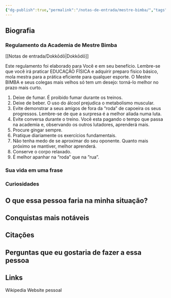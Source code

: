 ```yaml
---
{"dg-publish":true,"permalink":"/notas-de-entrada/mestre-bimba/","tags":["pessoa👤"],"updated":"2024-03-01T21:19:08.321-03:00"}
---
```



## Biografia

### Regulamento da Academia de Mestre Bimba

[[Notas de entrada/Dokkōdō\|Dokkōdō]]

Este regulamento foi elaborado para Você e em seu benefício. Lembre-se que você irá praticar EDUCAÇÃO FÍSICA e adquirir preparo físico básico, mola mestra para a prática eficiente para qualquer esporte.
O Mestre BIMBA e seus colegas mais velhos só tem um desejo: torná-lo melhor no prazo mais curto.
  
1. Deixe de fumar. É proibido fumar durante os treinos.
2. Deixe de beber. O uso do álcool prejudica o metabolismo muscular.
3. Evite demonstrar a seus amigos de fora da “roda” de capoeira os seus progressos. Lembre-se de que a surpresa é a melhor aliada numa luta.
4. Evite conversa durante o treino. Você esta pagando o tempo que passa na academia e, observando os outros lutadores, aprenderá mais.
5. Procure gingar sempre.
6. Pratique diariamente os exercícios fundamentais.
7. Não tenha medo de se aproximar do seu oponente. Quanto mais próximo se mantiver, melhor aprenderá.
8. Conserve o corpo relaxado.
9. É melhor apanhar na “roda” que na ”rua”.

### Sua vida em uma frase


### Curiosidades

## O que essa pessoa faria na minha situação?


## Conquistas mais notáveis


## Citações


## Perguntas que eu gostaria de fazer a essa pessoa


## Links
Wikipedia
Website pessoal